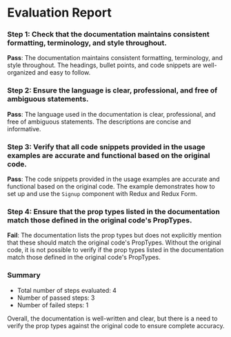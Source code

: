 # Evaluation Report

### Step 1: Check that the documentation maintains consistent formatting, terminology, and style throughout.
**Pass**: The documentation maintains consistent formatting, terminology, and style throughout. The headings, bullet points, and code snippets are well-organized and easy to follow.

### Step 2: Ensure the language is clear, professional, and free of ambiguous statements.
**Pass**: The language used in the documentation is clear, professional, and free of ambiguous statements. The descriptions are concise and informative.

### Step 3: Verify that all code snippets provided in the usage examples are accurate and functional based on the original code.
**Pass**: The code snippets provided in the usage examples are accurate and functional based on the original code. The example demonstrates how to set up and use the `Signup` component with Redux and Redux Form.

### Step 4: Ensure that the prop types listed in the documentation match those defined in the original code's PropTypes.
**Fail**: The documentation lists the prop types but does not explicitly mention that these should match the original code's PropTypes. Without the original code, it is not possible to verify if the prop types listed in the documentation match those defined in the original code's PropTypes.

### Summary
- Total number of steps evaluated: 4
- Number of passed steps: 3
- Number of failed steps: 1

Overall, the documentation is well-written and clear, but there is a need to verify the prop types against the original code to ensure complete accuracy.